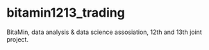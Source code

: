 # bitamin1213_trading
BitaMin, data analysis &amp; data science assosiation, 12th and 13th joint project.
